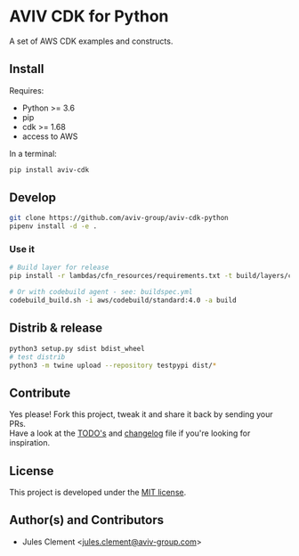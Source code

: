 # AVIV CDK for Python

A set of AWS CDK examples and constructs.

## Install

Requires:

- Python >= 3.6
- pip
- cdk >= 1.68
- access to AWS

In a terminal:

```sh
pip install aviv-cdk
```

## Develop

```sh
git clone https://github.com/aviv-group/aviv-cdk-python
pipenv install -d -e .
```

### Use it

```sh
# Build layer for release
pip install -r lambdas/cfn_resources/requirements.txt -t build/layers/cfn_resources/

# Or with codebuild agent - see: buildspec.yml
codebuild_build.sh -i aws/codebuild/standard:4.0 -a build
```

## Distrib & release

```sh
python3 setup.py sdist bdist_wheel
# test distrib
python3 -m twine upload --repository testpypi dist/*
```

## Contribute

Yes please! Fork this project, tweak it and share it back by sending your PRs.  
Have a look at the [TODO's](TODO) and [changelog](CHANGELOG) file if you're looking for inspiration.

## License

This project is developed under the [MIT license](license).

## Author(s) and Contributors

- Jules Clement \<jules.clement@aviv-group.com>
